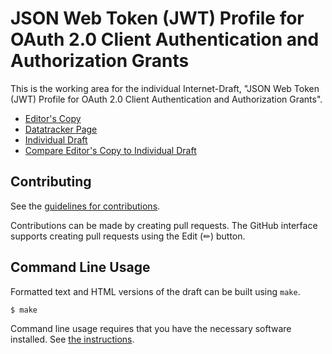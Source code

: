 # JSON Web Token (JWT) Profile for OAuth 2.0 Client Authentication and Authorization Grants

This is the working area for the individual Internet-Draft, "JSON Web Token (JWT) Profile for OAuth 2.0 Client Authentication and Authorization Grants".

* [Editor's Copy](https://selfissued.github.io/draft-ietf-oauth-rfc7523bis/#go.draft-ietf-oauth-rfc7523bis.html)
* [Datatracker Page](https://datatracker.ietf.org/doc/draft-ietf-oauth-rfc7523bis)
* [Individual Draft](https://datatracker.ietf.org/doc/html/draft-ietf-oauth-rfc7523bis)
* [Compare Editor's Copy to Individual Draft](https://selfissued.github.io/draft-ietf-oauth-rfc7523bis/#go.draft-ietf-oauth-rfc7523bis.diff)


## Contributing

See the
[guidelines for contributions](https://github.com/selfissued/draft-ietf-oauth-rfc7523bis/blob/main/CONTRIBUTING.md).

Contributions can be made by creating pull requests.
The GitHub interface supports creating pull requests using the Edit (✏) button.


## Command Line Usage

Formatted text and HTML versions of the draft can be built using `make`.

```sh
$ make
```

Command line usage requires that you have the necessary software installed.  See
[the instructions](https://github.com/martinthomson/i-d-template/blob/main/doc/SETUP.md).

